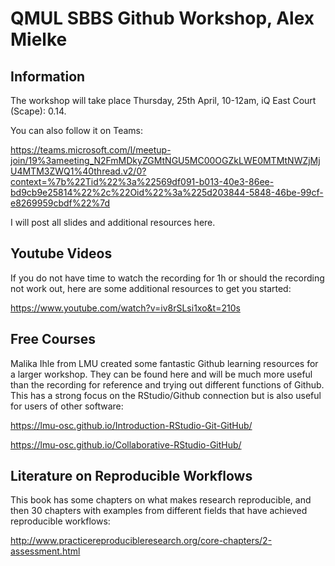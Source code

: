 # QMUL SBBS Github Workshop, Alex Mielke
## Information

The workshop will take place Thursday, 25th April, 10-12am, iQ East Court (Scape): 0.14. 

You can also follow it on Teams: 

https://teams.microsoft.com/l/meetup-join/19%3ameeting_N2FmMDkyZGMtNGU5MC00OGZkLWE0MTMtNWZjMjU4MTM3ZWQ1%40thread.v2/0?context=%7b%22Tid%22%3a%22569df091-b013-40e3-86ee-bd9cb9e25814%22%2c%22Oid%22%3a%225d203844-5848-46be-99cf-e8269959cbdf%22%7d

I will post all slides and additional resources here.

## Youtube Videos
If you do not have time to watch the recording for 1h or should the recording not work out, here are some additional resources to get you started:

https://www.youtube.com/watch?v=iv8rSLsi1xo&t=210s


## Free Courses
Malika Ihle from LMU created some fantastic Github learning resources for a larger workshop. They can be found here and will be much more useful than the recording for reference and trying out different functions of Github. This has a strong focus on the RStudio/Github connection but is also useful for users of other software:

https://lmu-osc.github.io/Introduction-RStudio-Git-GitHub/

https://lmu-osc.github.io/Collaborative-RStudio-GitHub/

## Literature on Reproducible Workflows

This book has some chapters on what makes research reproducible, and then 30 chapters with examples from different fields that have achieved reproducible workflows:

http://www.practicereproducibleresearch.org/core-chapters/2-assessment.html
